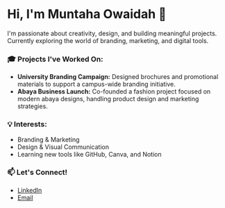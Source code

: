 # Hi, I'm Muntaha Owaidah 👋

I'm passionate about creativity, design, and building meaningful projects.  
Currently exploring the world of branding, marketing, and digital tools.

### 🎓 Projects I've Worked On:
- **University Branding Campaign:** Designed brochures and promotional materials to support a campus-wide branding initiative.
- **Abaya Business Launch:** Co-founded a fashion project focused on modern abaya designs, handling product design and marketing strategies.

### 💡 Interests:
- Branding & Marketing
- Design & Visual Communication
- Learning new tools like GitHub, Canva, and Notion

### 📫 Let's Connect!
- [LinkedIn](http://linkedin.com/in/muntaha-owaidah)
- [Email](muntaha1999owaidah@gmail.com)
